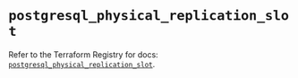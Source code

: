 # `postgresql_physical_replication_slot`

Refer to the Terraform Registry for docs: [`postgresql_physical_replication_slot`](https://registry.terraform.io/providers/cyrilgdn/postgresql/1.22.0/docs/resources/physical_replication_slot).
